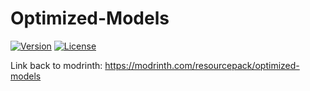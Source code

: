 # Optimized-Models
[![Version](https://img.shields.io/github/release/Fritcha/Optimized-Models)](https://github.com/Fritcha/Optimized-Models/releases/latest) [![License](https://img.shields.io/github/license/Fritcha/Optimized-Models)](https://github.com/Fritcha/Optimized-Models/blob/master/LICENSE)

Link back to modrinth: https://modrinth.com/resourcepack/optimized-models
